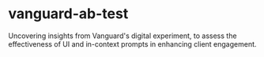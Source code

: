 # vanguard-ab-test
Uncovering insights from Vanguard's digital experiment,  to assess the effectiveness of UI and in-context prompts in enhancing client engagement.
